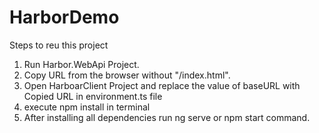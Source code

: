 # HarborDemo
Steps to reu this project
1) Run Harbor.WebApi Project.
2) Copy URL from the browser without "/index.html".
3) Open HarboarClient Project and replace the value of baseURL with Copied URL in environment.ts file
4) execute npm install in terminal
5) After installing all dependencies run ng serve or npm start command. 